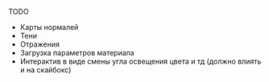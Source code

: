 TODO

* Карты нормалей
* Тени
* Отражения
* Загрузка параметров материала
* Интерактив в виде смены угла освещения цвета и тд (должно влиять и на скайбокс)